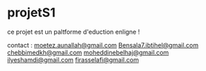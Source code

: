 # projetS1
ce projet est un paltforme d'eduction enligne !

contact :
moetez.aunallah@gmail.com
Bensala7.ibtihel@gmail.com
chebbimedkh@gmail.com
moheddinebelhaj@gmail.com
ilyeshamdi@gmail.com
firasselafi@gmail.com

